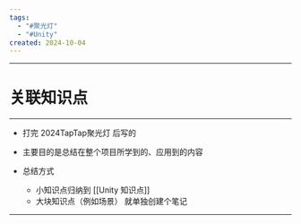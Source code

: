 ```yaml
---
tags:
  - "#聚光灯"
  - "#Unity"
created: 2024-10-04
---
```



---
# 关联知识点



---

- 打完 2024TapTap聚光灯 后写的
- 主要目的是总结在整个项目所学到的、应用到的内容

- 总结方式
	- 小知识点归纳到 [[Unity 知识点]]
	- 大块知识点（例如场景） 就单独创建个笔记


---